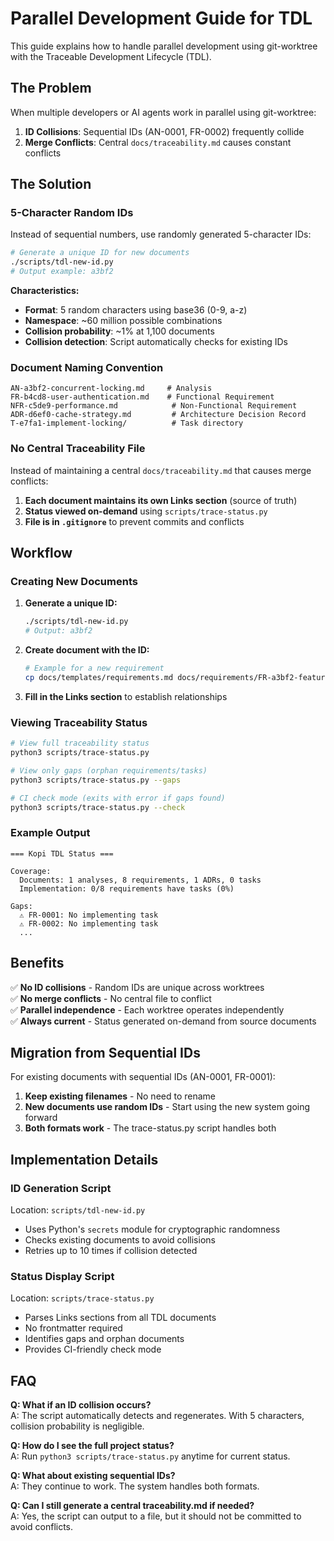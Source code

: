 # Parallel Development Guide for TDL

This guide explains how to handle parallel development using git-worktree with the Traceable Development Lifecycle (TDL).

## The Problem

When multiple developers or AI agents work in parallel using git-worktree:
1. **ID Collisions**: Sequential IDs (AN-0001, FR-0002) frequently collide
2. **Merge Conflicts**: Central `docs/traceability.md` causes constant conflicts

## The Solution

### 5-Character Random IDs

Instead of sequential numbers, use randomly generated 5-character IDs:

```bash
# Generate a unique ID for new documents
./scripts/tdl-new-id.py
# Output example: a3bf2
```

**Characteristics:**
- **Format**: 5 random characters using base36 (0-9, a-z)
- **Namespace**: ~60 million possible combinations
- **Collision probability**: ~1% at 1,100 documents
- **Collision detection**: Script automatically checks for existing IDs

### Document Naming Convention

```
AN-a3bf2-concurrent-locking.md     # Analysis
FR-b4cd8-user-authentication.md    # Functional Requirement
NFR-c5de9-performance.md            # Non-Functional Requirement
ADR-d6ef0-cache-strategy.md         # Architecture Decision Record
T-e7fa1-implement-locking/          # Task directory
```

### No Central Traceability File

Instead of maintaining a central `docs/traceability.md` that causes merge conflicts:

1. **Each document maintains its own Links section** (source of truth)
2. **Status viewed on-demand** using `scripts/trace-status.py`
3. **File is in `.gitignore`** to prevent commits and conflicts

## Workflow

### Creating New Documents

1. **Generate a unique ID:**
   ```bash
   ./scripts/tdl-new-id.py
   # Output: a3bf2
   ```

2. **Create document with the ID:**
   ```bash
   # Example for a new requirement
   cp docs/templates/requirements.md docs/requirements/FR-a3bf2-feature-name.md
   ```

3. **Fill in the Links section** to establish relationships

### Viewing Traceability Status

```bash
# View full traceability status
python3 scripts/trace-status.py

# View only gaps (orphan requirements/tasks)
python3 scripts/trace-status.py --gaps

# CI check mode (exits with error if gaps found)
python3 scripts/trace-status.py --check
```

### Example Output

```
=== Kopi TDL Status ===

Coverage:
  Documents: 1 analyses, 8 requirements, 1 ADRs, 0 tasks
  Implementation: 0/8 requirements have tasks (0%)

Gaps:
  ⚠ FR-0001: No implementing task
  ⚠ FR-0002: No implementing task
  ...
```

## Benefits

✅ **No ID collisions** - Random IDs are unique across worktrees  
✅ **No merge conflicts** - No central file to conflict  
✅ **Parallel independence** - Each worktree operates independently  
✅ **Always current** - Status generated on-demand from source documents  

## Migration from Sequential IDs

For existing documents with sequential IDs (AN-0001, FR-0001):

1. **Keep existing filenames** - No need to rename
2. **New documents use random IDs** - Start using the new system going forward
3. **Both formats work** - The trace-status.py script handles both

## Implementation Details

### ID Generation Script

Location: `scripts/tdl-new-id.py`
- Uses Python's `secrets` module for cryptographic randomness
- Checks existing documents to avoid collisions
- Retries up to 10 times if collision detected

### Status Display Script

Location: `scripts/trace-status.py`
- Parses Links sections from all TDL documents
- No frontmatter required
- Identifies gaps and orphan documents
- Provides CI-friendly check mode

## FAQ

**Q: What if an ID collision occurs?**  
A: The script automatically detects and regenerates. With 5 characters, collision probability is negligible.

**Q: How do I see the full project status?**  
A: Run `python3 scripts/trace-status.py` anytime for current status.

**Q: What about existing sequential IDs?**  
A: They continue to work. The system handles both formats.

**Q: Can I still generate a central traceability.md if needed?**  
A: Yes, the script can output to a file, but it should not be committed to avoid conflicts.